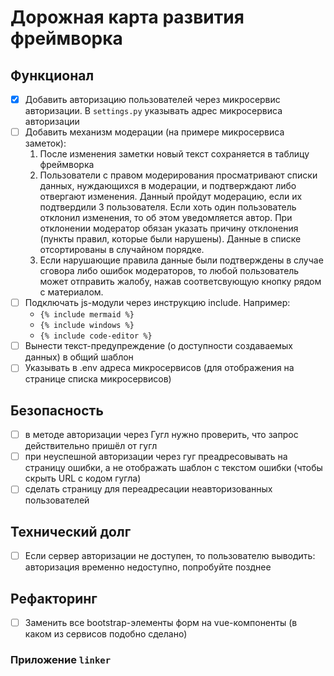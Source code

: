 # Дорожная карта развития фреймворка

## Функционал

- [x] Добавить авторизацию пользователей через микросервис авторизации. В `settings.py` указывать адрес микросервиса авторизации
- [ ] Добавить механизм модерации (на примере микросервиса заметок):
  1. После изменения заметки новый текст сохраняется в таблицу фреймворка
  2. Пользователи с правом модерирования просматривают списки данных, нуждающихся в модерации, и подтверждают либо отвергают изменения. Данный пройдут модерацию, если их подтвердили 3 пользователя. Если хоть один пользователь отклонил изменения, то об этом уведомляется автор. При отклонении модератор обязан указать причину отклонения (пункты правил, которые были нарушены). Данные в списке отсортированы в случайном порядке.
  3. Если нарушающие правила данные были подтверждены в случае сговора либо ошибок модераторов, то любой пользователь может отправить жалобу, нажав соответсвующую кнопку рядом с материалом.
- [ ] Подключать js-модули через инструкцию include. Например:
  - `{% include mermaid %}`
  - `{% include windows %}`
  - `{% include code-editor %}`
- [ ] Вынести текст-предупреждение (о доступности создаваемых данных) в общий шаблон
- [ ] Указывать в .env адреса микросервисов (для отображения на странице списка микросервисов)

## Безопасность

- [ ] в методе авторизации через Гугл нужно проверить, что запрос действительно пришёл от гугл
- [ ] при неуспешной авторизации через гуг преадресовывать на страницу ошибки,
  а не отображать шаблон с текстом ошибки (чтобы скрыть URL с кодом гугла)
- [ ] сделать страницу для переадресации неавторизованных пользователей

## Технический долг

- [ ] Если сервер авторизации не доступен, то пользователю выводить: авторизация временно недоступно, попробуйте позднее

## Рефакторинг

- [ ] Заменить все bootstrap-элементы форм на vue-компоненты (в каком из сервисов подобно сделано)

### Приложение `linker`
